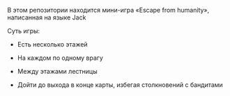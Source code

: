 В этом репозитории находится мини-игра «Escape from humanity», написанная на языке Jack

Суть игры:

*	Есть несколько этажей

*	На каждом по одному врагу

*	Между этажами лестницы

*	Дойти до выхода в конце карты, избегая столкновений с бандитами
